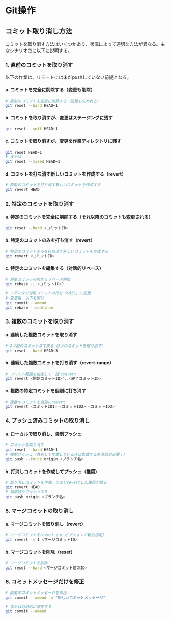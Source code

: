 # Git操作

## コミット取り消し方法

コミットを取り消す方法はいくつかあり、状況によって適切な方法が異なる。主なシナリオ毎に以下に説明する。

### 1. 直前のコミットを取り消す

以下の作業は、リモートには未だpushしていない前提となる。

#### a. コミットを完全に削除する（変更も削除）

```bash
# 直前のコミットを完全に削除する（変更も失われる）
git reset --hard HEAD~1
```

#### b. コミットを取り消すが、変更はステージングに残す

```bash
git reset --soft HEAD~1
```

#### c. コミットを取り消すが、変更を作業ディレクトリに残す

```bash
git reset HEAD~1
# または
git reset --mixed HEAD~1
```

#### d. コミットを打ち消す新しいコミットを作成する（revert）

```bash
# 直前のコミットを打ち消す新しいコミットを作成する
git revert HEAD
```

### 2. 特定のコミットを取り消す

#### a. 特定のコミットを完全に削除する（それ以降のコミットも変更される）

```bash
git reset --hard <コミットID>
```

#### b. 特定のコミットのみを打ち消す（revert）

```bash
# 特定のコミットのみを打ち消す新しいコミットを作成する
git revert <コミットID>
```

#### c. 特定のコミットを編集する（対話的リベース）

```bash
# 対象コミットの前からリベース開始
git rebase -i <コミットID>^

# エディタで対象コミットの行を「edit」に変更
# 変更後、以下を実行
git commit --amend
git rebase --continue
```

### 3. 複数のコミットを取り消す

#### a. 連続した複数コミットを取り消す

```bash
# 3つ前のコミットまで戻る（3つのコミットを取り消す）
git reset --hard HEAD~3
```

#### b. 連続した複数コミットを打ち消す（revert-range）

```bash
# コミット範囲を指定して一括でrevert
git revert <開始コミットID>^..<終了コミットID>
```

#### c. 複数の特定コミットを個別に打ち消す

```bash
# 複数のコミットを個別にrevert
git revert <コミットID1> <コミットID2> <コミットID3>
```

### 4. プッシュ済みコミットの取り消し

#### a. ローカルで取り消し、強制プッシュ

```bash
# コミットを取り消す
git reset --hard HEAD~1
# 強制プッシュ（共有して作業している人に影響する為注意が必要！）
git push --force origin <ブランチ名>
```

#### b. 打消しコミットを作成してプッシュ（推奨）

```bash
# 取り消しコミットを作成。つまりrevertした履歴が残る
git revert HEAD
# 通常通りプッシュする
git push origin <ブランチ名>
```

### 5. マージコミットの取り消し

#### a. マージコミットを取り消し（revert）

```bash
# マージコミットをrevert（-m オプションで親を指定）
git revert -m 1 <マージコミットID>
```

#### b. マージコミットを削除（reset）

```bash
# マージコミットを削除
git reset --hard <マージコミット前のID>
```

### 6. コミットメッセージだけを修正

```bash
# 直前のコミットメッセージを修正
git commit --amend -m "新しいコミットメッセージ"

# または対話的に修正する
git commit --amend
```

